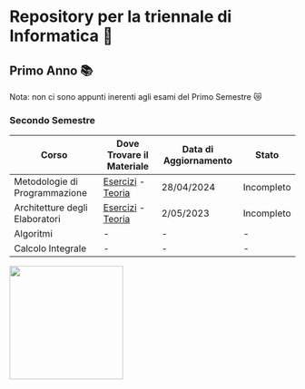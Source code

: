 # Repository per la triennale di Informatica 🌸
## Primo Anno 📚
Nota: non ci sono appunti inerenti agli esami del Primo Semestre 😿
### Secondo Semestre
  | Corso                          | Dove Trovare il Materiale                                                                                   | Data di Aggiornamento      | Stato |
  |--------------------------------|------------------------------------------------------------------------------------------------------------|------------| ---------|
  | Metodologie di Programmazione  | [Esercizi](https://github.com/ajhxia/UNI/tree/main/Primo%20Anno/Metodologie%20di%20Programmazione/Esercizi) - [Teoria](https://github.com/ajhxia/UNI/tree/main/Primo%20Anno/Metodologie%20di%20Programmazione/Teoria)  | 28/04/2024 | Incompleto |
  | Architetture degli Elaboratori | [Esercizi](https://github.com/ajhxia/UNI/tree/main/Primo%20Anno/Architettura%20degli%20Elaboratori/Esercizi) - [Teoria](https://github.com/ajhxia/UNI/tree/main/Primo%20Anno/Architettura%20degli%20Elaboratori/Teoria)  | 2/05/2023 | Incompleto |
  | Algoritmi                      | -                                                                                                          | -          | -       |
  | Calcolo Integrale              | -                                                                                                          | -          | -       |

<img src="https://i.pinimg.com/originals/38/83/8d/38838d2369fe10f9e3f03e92bde4883c.gif" width="200px">
